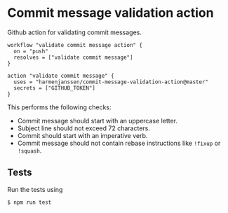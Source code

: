 # Commit message validation action

Github action for validating commit messages.


```
workflow "validate commit message action" {
  on = "push"
  resolves = ["validate commit message"]
}

action "validate commit message" {
  uses = "harmenjanssen/commit-message-validation-action@master"
  secrets = ["GITHUB_TOKEN"]
}
```

This performs the following checks:

- Commit message should start with an uppercase letter.
- Subject line should not exceed 72 characters.
- Commit should start with an imperative verb.
- Commit message should not contain rebase instructions like `!fixup` or `!squash`.

## Tests

Run the tests using 

```
$ npm run test
```
